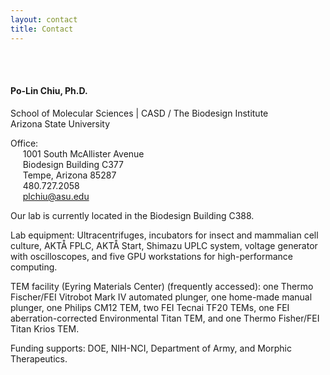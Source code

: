 ```yaml
---
layout: contact
title: Contact
---
```


<br><br>

#### Po-Lin Chiu, Ph.D.
School of Molecular Sciences | CASD / The Biodesign Institute<br>
Arizona State University<br>

Office: <br>
&nbsp;&nbsp;&nbsp;&nbsp;&nbsp;1001 South McAllister Avenue<br>
&nbsp;&nbsp;&nbsp;&nbsp;&nbsp;Biodesign Building C377<br>
&nbsp;&nbsp;&nbsp;&nbsp;&nbsp;Tempe, Arizona 85287<br>
&nbsp;&nbsp;&nbsp;&nbsp;&nbsp;480.727.2058<br>
&nbsp;&nbsp;&nbsp;&nbsp;&nbsp;plchiu@asu.edu

Our lab is currently located in the Biodesign Building C388. <br>

Lab equipment: Ultracentrifuges, incubators for insect and mammalian cell culture, AKTÅ FPLC, AKTÅ Start, Shimazu UPLC system, voltage generator with oscilloscopes, and five GPU workstations for high-performance computing. <br>

TEM facility (Eyring Materials Center) (frequently accessed): one Thermo Fischer/FEI Vitrobot Mark IV automated plunger, one home-made manual plunger, one Philips CM12 TEM, two FEI Tecnai TF20 TEMs, one FEI aberration-corrected Environmental Titan TEM, and one Thermo Fisher/FEI Titan Krios TEM. <br>

Funding supports: DOE, NIH-NCI, Department of Army, and Morphic Therapeutics. 
